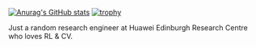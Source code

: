[![Anurag's GitHub stats](https://github-readme-stats.vercel.app/api?username=Trenza1ore&show=reviews,prs_merged,prs_merged_percentage)](https://github.com/anuraghazra/github-readme-stats)
[![trophy](https://github-profile-trophy.vercel.app/?username=Trenza1ore&theme=gitdimmed&column=4)](https://github.com/ryo-ma/github-profile-trophy)

Just a random research engineer at Huawei Edinburgh Research Centre who loves RL & CV.
<!--
**Trenza1ore/Trenza1ore** is a ✨ _special_ ✨ repository because its `README.md` (this file) appears on your GitHub profile.

Here are some ideas to get you started:

- 🔭 I’m currently working on ...
- 🌱 I’m currently learning ...
- 👯 I’m looking to collaborate on ...
- 🤔 I’m looking for help with ...
- 💬 Ask me about ...
- 📫 How to reach me: ...
- 😄 Pronouns: ...
- ⚡ Fun fact: ...
-->
